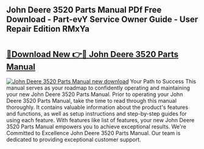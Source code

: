 ## John Deere 3520 Parts Manual PDf Free Download - Part-evY Service Owner Guide - User Repair Edition RMxYa

# <h2><a href="http://bc93271.oget.top/?id=John+Deere+3520+Parts+Manual">🔗Download New 👉🔴 John Deere 3520 Parts Manual</a></h2>

[![John Deere 3520 Parts Manual new download](https://i.imgur.com/5g1atiW.png)](http://bc93271.oget.top/?id=John+Deere+3520+Parts+Manual)
Your Path to Success This manual serves as your roadmap to confidently operating and maintaining your new John Deere 3520 Parts Manual. Prior to operating your John Deere 3520 Parts Manual, take the time to read through this manual thoroughly. It contains valuable information about the product's features and functions, as well as setup instructions and step-by-step guides for using each feature. With features like list of features, your new John Deere 3520 Parts Manual empowers you to achieve exceptional results. We're Committed to Excellence John Deere 3520 Parts Manual. Our team is dedicated to providing exceptional customer support.
